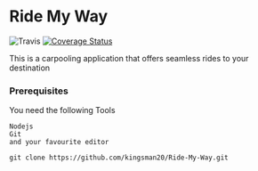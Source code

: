 # Ride My Way

![Travis](https://travis-ci.org/kingsman20/Ride-My-Way.svg?branch=develop)
[![Coverage Status](https://coveralls.io/repos/github/kingsman20/Ride-My-Way/badge.svg?branch=develop)](https://coveralls.io/github/kingsman20/Ride-My-Way?branch=develop)

This is a carpooling application that offers seamless rides to your destination

### Prerequisites

You need the following Tools

```
Nodejs
Git
and your favourite editor
```

```
git clone https://github.com/kingsman20/Ride-My-Way.git
```


